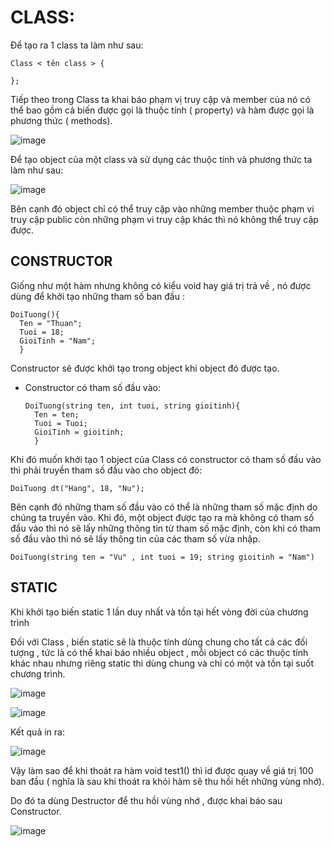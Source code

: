 # CLASS:

Để tạo ra 1 class ta làm như sau: 

	Class < tên class > {

	};
 
Tiếp theo trong Class ta khai báo phạm vị truy cập và member của nó có thể bao gồm cả biến được gọi là thuộc tính ( property) và hàm được gọi là phương thức ( methods).

  ![image](https://github.com/LamHaizz/EmbeddedT6/assets/136157764/e31d7d48-8a8d-4000-a617-b52f083e13c1)

Để tạo object của một class và sử dụng các thuộc tính và phương thức ta làm như sau: 

  ![image](https://github.com/LamHaizz/EmbeddedT6/assets/136157764/e28d7a99-1e44-4898-a25b-d8cfe1a13f7c)

Bên cạnh đó object chỉ có thể truy cập vào những member thuộc phạm vi truy cập public còn những phạm vi truy cập khác thì nó không thể truy cập được.
 
## CONSTRUCTOR

Giống như một hàm nhưng không có kiểu void hay giá trị trả về , nó được dùng để khởi tạo những tham số ban đầu :

    DoiTuong(){
      Ten = "Thuan";
      Tuoi = 18;
      GioiTinh = "Nam";
      }
Constructor sẽ được khởi tạo trong object khi object đó được tạo.

- Constructor có tham số đầu vào:

      DoiTuong(string ten, int tuoi, string gioitinh){
        Ten = ten;
        Tuoi = Tuoi;
        GioiTinh = gioitinh;
        }
Khi đó muốn khởi tạo 1 object của Class có constructor có tham số đầu vào thì phải truyền tham số đầu vào cho object đó:

    DoiTuong dt("Hang", 18, "Nu");

Bên cạnh đó những tham số đầu vào có thể là những tham số mặc định do chúng ta truyền vào. Khi đó, một object được tạo ra mà không có tham số đầu vào thì nó sẽ lấy những thông tin từ tham số mặc định, còn khi có tham số đầu vào thì nó sẽ lấy thông tin của các tham số vừa nhập.

    DoiTuong(string ten = "Vu" , int tuoi = 19; string gioitinh = "Nam")

## STATIC

Khi khởi tạo biến static 1 lần duy nhất và tồn tại hết vòng đời của chương trình

Đối với Class , biến static sẽ là thuộc tính dùng chung cho tất cả các đối tượng , tức là có thể khai báo nhiều object , mỗi object có các thuộc tính khác nhau nhưng riêng static thì dùng chung và chỉ có một và tồn tại suốt chương trình.

  ![image](https://github.com/LamHaizz/EmbeddedT6/assets/136157764/bcfc75f2-f4ac-4d70-af94-b85f43689062)

  ![image](https://github.com/LamHaizz/EmbeddedT6/assets/136157764/9fa0f4bf-780d-4488-96ed-147329f7270b)

Kết quả in ra: 

  ![image](https://github.com/LamHaizz/EmbeddedT6/assets/136157764/a10fb0d4-8c6a-4cb8-89b0-71c9af886429)

Vậy làm sao để khi thoát ra hàm void test1() thì id được quay về giá trị 100 ban đầu ( nghĩa là sau khi thoát ra khỏi hàm sẽ thu hồi hết những vùng nhớ).

Do đó ta dùng Destructor để thu hồi vùng nhớ , được khai báo sau Constructor.

  ![image](https://github.com/LamHaizz/EmbeddedT6/assets/136157764/02c9659e-35a9-4a0d-98a3-5d36ab74cf54)






  
